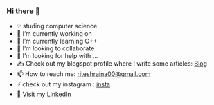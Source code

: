 ### Hi there 👋

- 💡 studing computer science.
- 🔭 I’m currently working on 
- 🌱 I’m currently learning C++
- 👯 I’m looking to collaborate 
- 🤔 I’m looking for help with ...
- ✍️ Check out my blogspot profile where I write some articles: [Blog](https://wordssaysalot.wordpress.com/ )
- 📫 How to reach me: riteshraina00@gmail.com
- ⚡ check out my instagram : [insta](https://www.instagram.com/forl0rn.skies/?hl=en)
- 🐧 Visit my [LinkedIn] 


[LinkedIn]: https://www.linkedin.com/in/ritesh-kumar-438b2119b/
